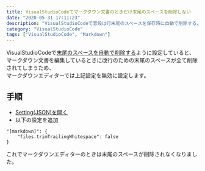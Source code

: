 ```yaml
---
title: VisualStudioCodeでマークダウン文書のときだけ末尾のスペースを削除しない
date: "2020-05-31 17:11:23"
description: "VisualStudioCodeで普段は行末尾のスペースを保存時に自動で削除するように設定しているが、マークダウンでは行末尾のスペースで改行するため、マークダウンエディターでは自動削除をオフに設定する。"
category: "VisualStudioCode"
tags: ["VisualStudioCode", "Markdown"]
---
```


VisualStudioCodeで[末尾のスペースを自動で削除する]()ように設定していると、マークダウン文書を編集しているときに改行のための末尾のスペースが全て削除されてしまうため、  
マークダウンエディターでは上記設定を無効に設定します。

## 手順

- [Setting(JSON)を開く]()
- 以下の設定を追加

```
"[markdown]": {
    "files.trimTrailingWhitespace": false
}
```

これでマークダウンエディターのときは末尾のスペースが削除されなくなりました。